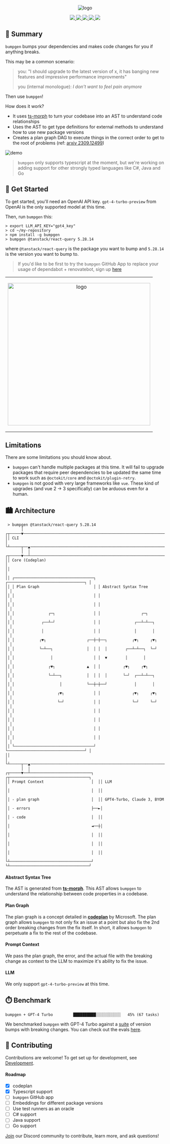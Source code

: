 <p align="center">
    <img src="https://s3.amazonaws.com/static.xeol.io/readme-banner.png" alt="logo"/>
</p>

<p align="center">
    <a href="https://www.xeol.io/">
        <img src="https://img.shields.io/badge/Github App Sign Up-FCAE00?logo=googlechrome&logoColor=black&style=for-the-badge"/>
    </a>
    <a href="https://github.com/xeol-io/bumpgen?tab=MIT-1-ov-file">
        <img src="https://img.shields.io/badge/License-MIT-FCAE00.svg?style=for-the-badge">
    </a>
    <a href="https://github.com/xeol-io/bumpgen/stargazers">
        <img src="https://img.shields.io/github/stars/xeol-io/bumpgen?color=FCAE00&style=for-the-badge">
    </a>
    <a href="https://github.com/xeol-io/bumpgen/releases/latest">
        <img src="https://img.shields.io/github/release/xeol-io/bumpgen.svg?color=FCAE00&style=for-the-badge"/>
    </a>
    <a href="https://discord.gg/bsWQjHMKPy">
        <img src="https://img.shields.io/discord/1233126412785815613?logo=discord&label=discord&color=5865F2&style=for-the-badge"/>
    </a>
</p>

## 📝 Summary

`bumpgen` bumps your dependencies and makes code changes for you if anything breaks.

This may be a common scenario:

> you: "I should upgrade to the latest version of x, it has banging new features and impressive performance improvments"
>
> you (internal monologue): _I don't want to feel pain anymore_

Then use `bumpgen`!

How does it work?

- It uses [ts-morph](https://github.com/dsherret/ts-morph) to turn your codebase into an AST to understand code relationships
- Uses the AST to get type definitions for external methods to understand how to use new package versions
- Creates a plan graph DAG to execute things in the correct order to get to the root of problems (ref: [arxiv 2309.12499](https://huggingface.co/papers/2309.12499))

![demo](https://s3.amazonaws.com/static.xeol.io/mkdirp-demo-optimized.gif)

> `bumpgen` only supports typescript at the moment, but we're working on adding support for other strongly typed languages like C#, Java and Go

## 🚀 Get Started

To get started, you'll need an OpenAI API key. `gpt-4-turbo-preview` from OpenAI is the only supported model at this time.

Then, run `bumpgen` this:

```
> export LLM_API_KEY="gpt4_key"
> cd ~/my-repository
> npm install -g bumpgen
> bumpgen @tanstack/react-query 5.28.14
```

where `@tanstack/react-query` is the package you want to bump and `5.28.14` is the version you want to bump to.

> If you'd like to be first to try the `bumpgen` GitHub App to replace your usage of dependabot + renovatebot, sign up [here](https://www.xeol.io/beta)

<table>
    <td>
        <p align="center">
            <img height="450" src="https://s3.amazonaws.com/static.xeol.io/memes/rm-meme.jpeg" alt="logo"/>
        </p>
    </td>
</table>

## Limitations

There are some limitations you should know about.

- `bumpgen` can't handle multiple packages at this time. It will fail to upgrade packages that require peer dependencies to be updated the same time to work such as `@octokit/core` and `@octokit/plugin-retry`.
- `bumpgen` is not good with very large frameworks like `vue`. These kind of upgrades (and vue 2 -> 3 specifically) can be arduous even for a human.

## 🏙️ Architecture

```
 > bumpgen @tanstack/react-query 5.28.14
       │
┌┬─────▼──────────────────────────────────────────────────────────────────────┐
││ CLI                                                                        │
└┴─────┬──▲───────────────────────────────────────────────────────────────────┘
       │  │
┌┬─────▼──┴───────────────────────────────────────────────────────────────────┐
││ Core (Codeplan)                                                            │
││                                                                            │
││ ┌───────────────────────────────────┐ ┌──────────────────────────────────┐ │
││ │ Plan Graph                        │ │ Abstract Syntax Tree             │ │
││ │                                   │ │                                  │ │
││ │                                   │ │                                  │ │
││ │               ┌─┐                 │ │                  ┌─┐             │ │
││ │            ┌──┴─┘                 │ │               ┌──┴─┴──┐          │ │
││ │            │                      │ │               │       │          │ │
││ │           ┌▼┐                  ┌──┼─┼──┐           ┌▼┐     ┌▼┐         │ │
││ │           └─┴──┐               │  │ │  │        ┌──┴─┴──┐  └─┘         │ │
││ │                │                  │ │  ▼        │       │              │ │
││ │               ┌▼┐              ▲  │ │          ┌▼┐     ┌▼┐             │ │
││ │               └─┴──┐           │  │ │  │       └─┘  ┌──┴─┴──┐          │ │
││ │                    │           └──┼─┼──┘            │       │          │ │
││ │                   ┌▼┐             │ │              ┌▼┐     ┌▼┐         │ │
││ │                   └─┘             │ │              └─┘     └─┘         │ │
││ │                                   │ │                                  │ │
││ │                                   │ │                                  │ │
││ │                                   │ │                                  │ │
││ │                                   │ │                                  │ │
││ └───────────────────────────────────┘ └──────────────────────────────────┘ │
││                                                                            │
└┴─────┬──▲───────────────────────────────────────────────────────────────────┘
       │  │
┌┬─────▼──┴───────────────────────────┐  ┌┬───────────────────────────────────┐
││ Prompt Context                     │  ││ LLM                               │
││                                    │  ││                                   │
││ - plan graph                       │  ││ GPT4-Turbo, Claude 3, BYOM        │
││ - errors                           ├──►│                                   │
││ - code                             │  ││                                   │
││                                    ◄──┼│                                   │
││                                    │  ││                                   │
││                                    │  ││                                   │
││                                    │  ││                                   │
└┴────────────────────────────────────┘  └┴───────────────────────────────────┘
```

#### Abstract Syntax Tree

The AST is generated from **[ts-morph](https://github.com/dsherret/ts-morph)**. This AST allows `bumpgen` to understand the relationship between code properties in a codebase.

#### Plan Graph

The plan graph is a concept detailed in **[codeplan](https://huggingface.co/papers/2309.12499)** by Microsoft. The plan graph allows `bumpgen` to not only fix an issue at a point but also fix the 2nd order breaking changes from the fix itself. In short, it allows `bumpgen` to perpetuate a fix to the rest of the codebase.

#### Prompt Context

We pass the plan graph, the error, and the actual file with the breaking change as context to the LLM to maximize it's ability to fix the issue.

#### LLM

We only support `gpt-4-turbo-preview` at this time.

## ⏱️ Benchmark

```
bumpgen + GPT-4 Turbo         ██████████░░░░░░░░░░░   45% (67 tasks)
```

We benchmarked `bumpgen` with GPT-4 Turbo against a [suite](https://github.com/xeol-io/swe-bump-bench) of version bumps with breaking changes. You can check out the evals [here](https://github.com/xeol-io/swe-bump-bench/tree/main/evals/bumpgen/v_8df9f7de936707815eb12e226517a1b0023383eb).

## 🎁 Contributing

Contributions are welcome! To get set up for development, see [Development](./.github/development.md).

#### Roadmap

- [x] codeplan
- [x] Typescript support
- [ ] `bumpgen` GitHub app
- [ ] Embeddings for different package versions
- [ ] Use test runners as an oracle
- [ ] C# support
- [ ] Java support
- [ ] Go support

[Join](https://img.shields.io/discord/1233126412785815613) our Discord community to contribute, learn more, and ask questions!
